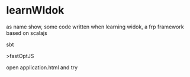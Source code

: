 # learnWIdok
as name show, some code written when learning widok, a frp framework based on scalajs

sbt

\>fastOptJS

open application.html and try